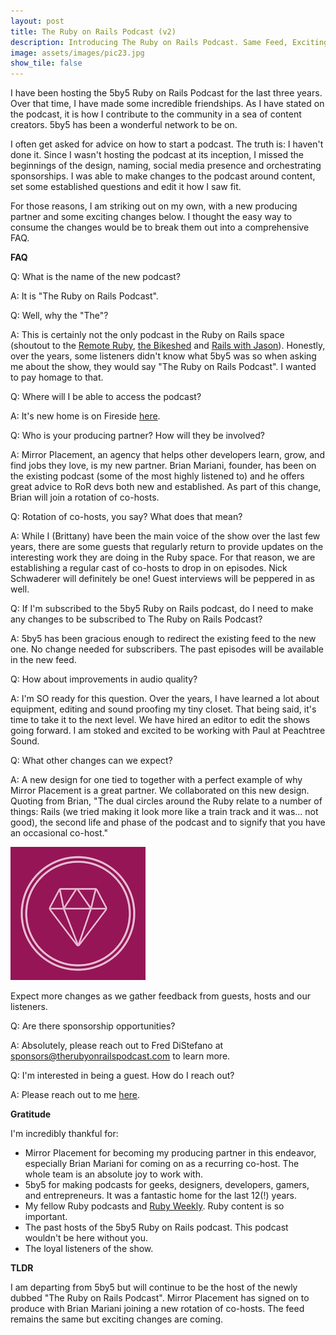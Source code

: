 ```yaml
---
layout: post
title: The Ruby on Rails Podcast (v2)
description: Introducing The Ruby on Rails Podcast. Same Feed, Exciting Changes. 
image: assets/images/pic23.jpg
show_tile: false
---
```


I have been hosting the 5by5 Ruby on Rails Podcast for the last three years. Over that time, I have made some incredible friendships. As I have
stated on the podcast, it is how I contribute to the community in a sea of content creators. 5by5 has been a wonderful network to be on.

I often get asked for advice on how to start a podcast. The truth is: I haven't done it. Since I wasn't hosting the 
podcast at its inception, I missed the beginnings of the design, naming, social media presence and orchestrating sponsorships. I was able to make changes to the podcast around
content, set some established questions and edit it how I saw fit. 

For those reasons, I am striking out on my own, with a new producing partner and some exciting changes below. I thought the 
easy way to consume the changes would be to break them out into a comprehensive FAQ.  

__FAQ__

Q: What is the name of the new podcast? 

A: It is "The Ruby on Rails Podcast". 

Q: Well, why the "The"? 

A: This is certainly not the only podcast in the Ruby on Rails space (shoutout to the [Remote Ruby](https://remoteruby.transistor.fm/), [the Bikeshed](https://www.bikeshed.fm/) and [Rails with Jason](https://www.codewithjason.com/rails-with-jason-podcast/)).
Honestly, over the years, some listeners didn't know what 5by5 was so when asking me about the show, they would say "The Ruby on Rails Podcast".
I wanted to pay homage to that. 

Q: Where will I be able to access the podcast? 

A: It's new home is on Fireside [here](https://therubyonrailspodcast.com).

Q: Who is your producing partner? How will they be involved?

A: Mirror Placement, an agency that helps other developers learn, grow, and find jobs they love, is my new partner. Brian Mariani, founder, has been on the
existing podcast (some of the most highly listened to) and he offers great advice to RoR devs both new and established. As part of this change, 
Brian will join a rotation of co-hosts. 

Q: Rotation of co-hosts, you say? What does that mean?

A: While I (Brittany) have been the main voice of the show over the last few years, there are some guests that regularly return to 
provide updates on the interesting work they are doing in the Ruby space. For that reason, we are establishing a regular cast of
co-hosts to drop in on episodes. Nick Schwaderer will definitely be one! Guest interviews will be peppered in as well. 

Q: If I'm subscribed to the 5by5 Ruby on Rails podcast, do I need to make any changes to be subscribed to The Ruby on Rails Podcast?

A: 5by5 has been gracious enough to redirect the existing feed to the new one. No change needed for subscribers. The past episodes
will be available in the new feed.

Q: How about improvements in audio quality? 

A: I'm SO ready for this question. Over the years, I have learned a lot about equipment, editing and sound proofing my tiny closet. That being
said, it's time to take it to the next level. We have hired an editor to edit the shows going forward. I am stoked and excited to be working with 
Paul at Peachtree Sound. 

Q: What other changes can we expect? 

A: A new design for one tied to together with a perfect example of why Mirror Placement is a great partner. We collaborated on this new design. 
Quoting from Brian, "The dual circles around the Ruby relate to a number of things: Rails (we tried making it look more like a train track and it was... not good), 
the second life and phase of the podcast and to signify that you have an occasional co-host."

![logo](../assets/images/pic22.jpg)

Expect more changes as we gather feedback from guests, hosts and our listeners. 

Q: Are there sponsorship opportunities? 

A: Absolutely, please reach out to Fred DiStefano at sponsors@therubyonrailspodcast.com to learn more. 

Q: I'm interested in being a guest. How do I reach out? 

A: Please reach out to me [here](https://www.therubyonrailspodcast.com/contact).

__Gratitude__

I'm incredibly thankful for: 

* Mirror Placement for becoming my producing partner in this endeavor, especially Brian Mariani for coming on as a recurring co-host.
The whole team is an absolute joy to work with. 
* 5by5 for making podcasts for geeks, designers, developers, gamers, and entrepreneurs. It was a fantastic home for the last 12(!) years.
* My fellow Ruby podcasts and [Ruby Weekly](https://rubyweekly.com/). Ruby content is so important. 
* The past hosts of the 5by5 Ruby on Rails podcast. This podcast wouldn't be here without you. 
* The loyal listeners of the show. 

__TLDR__

I am departing from 5by5 but will continue to be the host of the newly dubbed "The Ruby on Rails Podcast". Mirror Placement has
signed on to produce with Brian Mariani joining a new rotation of co-hosts. The feed remains the same but exciting changes are
coming. 